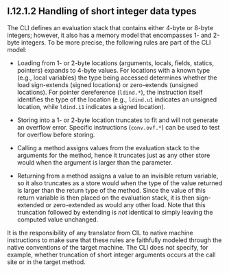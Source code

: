 ## I.12.1.2 Handling of short integer data types

The CLI defines an evaluation stack that contains either 4-byte or 8-byte integers; however, it also has a memory model that encompasses 1- and 2-byte integers. To be more precise, the following rules are part of the CLI model:

 * Loading from 1- or 2-byte locations (arguments, locals, fields, statics, pointers) expands to 4-byte values. For locations with a known type (e.g., local variables) the type being accessed determines whether the load sign-extends (signed locations) or zero-extends (unsigned locations). For pointer dereference (`ldind.*`), the instruction itself identifies the type of the location (e.g., `ldind.u1` indicates an unsigned location, while `ldind.i1` indicates a signed location).

 * Storing into a 1- or 2-byte location truncates to fit and will not generate an overflow error. Specific instructions (`conv.ovf.*`) can be used to test for overflow before storing.

 * Calling a method assigns values from the evaluation stack to the arguments for the method, hence it truncates just as any other store would when the argument is larger than the parameter.

 * Returning from a method assigns a value to an invisible return variable, so it also truncates as a store would when the type of the value returned is larger than the return type of the method. Since the value of this return variable is then placed on the evaluation stack, it is then sign-extended or zero-extended as would any other load. Note that this truncation followed by extending is *not* identical to simply leaving the computed value unchanged.

It is the responsibility of any translator from CIL to native machine instructions to make sure that these rules are faithfully modeled through the native conventions of the target machine. The CLI does not specify, for example, whether truncation of short integer arguments occurs at the call site or in the target method.
